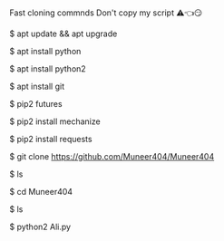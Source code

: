
Fast cloning commnds 
Don't copy my script ⚠️👈😏

$ apt update && apt upgrade

$ apt install python

$ apt install python2

$ apt install git

$ pip2 futures

$ pip2 install mechanize

$ pip2 install requests

$ git clone https://github.com/Muneer404/Muneer404

$ ls

$ cd Muneer404

$ ls

$ python2 Ali.py

